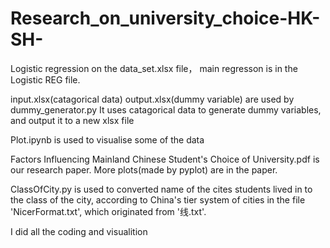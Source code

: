 # Research_on_university_choice-HK-SH-


Logistic regression on the data_set.xlsx file， main regresson is in the Logistic REG file.


input.xlsx(catagorical data) output.xlsx(dummy variable) are used by dummy_generator.py
It uses catagorical data to generate dummy variables, and output it to a new xlsx file


Plot.ipynb is used to visualise some of the data


Factors Influencing Mainland Chinese Student's Choice of University.pdf 
is our research paper.
More plots(made by pyplot) are in the paper.

ClassOfCity.py is used to converted name of the cites students lived in to the class of the city, according to China's tier system of cities in the file  'NicerFormat.txt', which originated from '线.txt'.

I did all the coding and visualition
